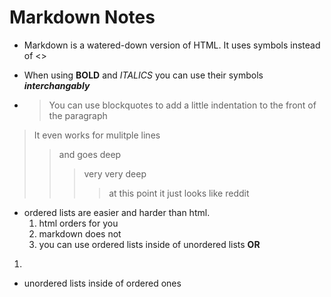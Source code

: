 # Markdown Notes

- Markdown is a watered-down version of HTML. It uses symbols instead of <>

- When using **BOLD** and *ITALICS* you can use their symbols **_interchangably_**

- > You can use blockquotes to add a little indentation to the front of the paragraph
> It even works for mulitple lines
> > and goes deep
> > > very very deep
> > > > at this point it just looks like reddit
- ordered lists are easier and harder than html. 
  1. html orders for you
  2. markdown does not
  3. you can use ordered lists inside of unordered lists
**OR**
1.
  - unordered lists inside of ordered ones

